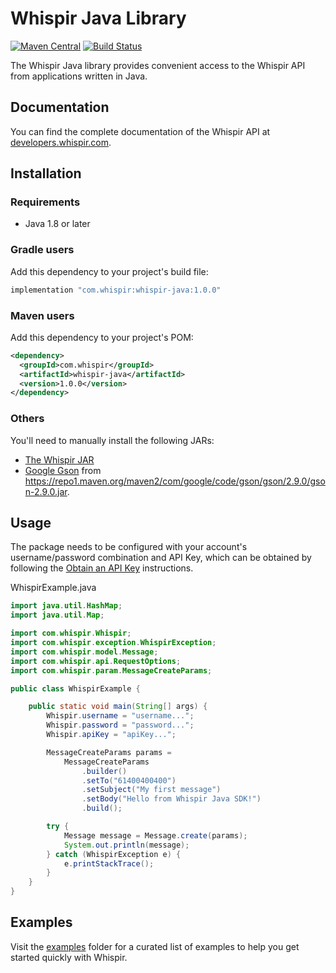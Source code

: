 # Whispir Java Library

<!-- x-release-please-start-version -->
[![Maven Central](https://img.shields.io/badge/maven--central-v1.0.0-blue)](https://mvnrepository.com/artifact/com.whispir/whispir-java)<!-- x-release-please-end -->
[![Build Status](https://github.com/whispir/whispir-java/actions/workflows/ci.yml/badge.svg)](https://github.com/whispir/whispir-java/actions?query=branch%3Amaster)

The Whispir Java library provides convenient access to the Whispir API from applications written in Java.

## Documentation
You can find the complete documentation of the Whispir API at [developers.whispir.com](https://developers.whispir.com/).

## Installation

### Requirements

- Java 1.8 or later

### Gradle users

Add this dependency to your project's build file:

<!-- x-release-please-start-version -->
```groovy
implementation "com.whispir:whispir-java:1.0.0"
```
<!-- x-release-please-end -->

### Maven users

Add this dependency to your project's POM:

<!-- x-release-please-start-version -->
```xml
<dependency>
  <groupId>com.whispir</groupId>
  <artifactId>whispir-java</artifactId>
  <version>1.0.0</version>
</dependency>
```
<!-- x-release-please-end -->

### Others

You'll need to manually install the following JARs:

<!-- x-release-please-start-version -->
- [The Whispir JAR](https://search.maven.org/remotecontent?filepath=com/whispir/whispir-java/1.0.0/whispir-java-1.0.0.jar)<!-- x-release-please-end -->
- [Google Gson](https://github.com/google/gson) from <https://repo1.maven.org/maven2/com/google/code/gson/gson/2.9.0/gson-2.9.0.jar>.

## Usage

The package needs to be configured with your account's username/password combination and API Key, which can be obtained by following the [Obtain an API Key](https://developers.whispir.com/2a21cad9e5da7-authentication#obtain-an-api-key) instructions.

WhispirExample.java

```java
import java.util.HashMap;
import java.util.Map;

import com.whispir.Whispir;
import com.whispir.exception.WhispirException;
import com.whispir.model.Message;
import com.whispir.api.RequestOptions;
import com.whispir.param.MessageCreateParams;

public class WhispirExample {

    public static void main(String[] args) {
        Whispir.username = "username...";
        Whispir.password = "password...";
        Whispir.apiKey = "apiKey...";

        MessageCreateParams params =
            MessageCreateParams
                .builder()
                .setTo("61400400400")
                .setSubject("My first message")
                .setBody("Hello from Whispir Java SDK!")
                .build();

        try {
            Message message = Message.create(params);
            System.out.println(message);
        } catch (WhispirException e) {
            e.printStackTrace();
        }
    }
}
```

## Examples

Visit the [examples](https://github.com/whispir/whispir-java/tree/main/examples) folder for a curated list of examples to help you get started quickly with Whispir.
